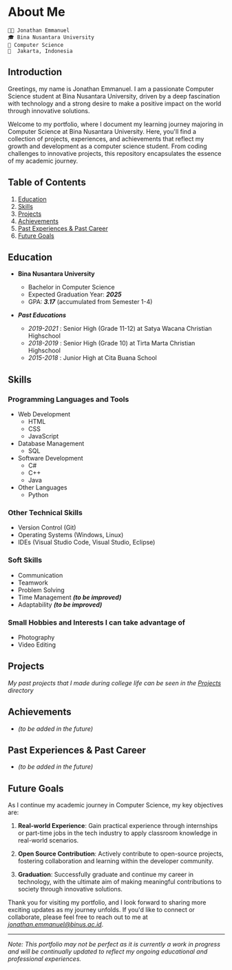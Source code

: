 # About Me
  ```
  👨‍🦱 Jonathan Emmanuel
  🎓 Bina Nusantara University 
  📖 Computer Science
  📍  Jakarta, Indonesia
  ```
  

## Introduction
Greetings, my name is Jonathan Emmanuel. I am a passionate Computer Science student at Bina Nusantara University, driven by a deep fascination with technology and a strong desire to make a positive impact on the world through innovative solutions.

Welcome to my portfolio, where I document my learning journey majoring in Computer Science at Bina Nusantara University. Here, you'll find a collection of projects, experiences, and achievements that reflect my growth and development as a computer science student. From coding challenges to innovative projects, this repository encapsulates the essence of my academic journey.

## Table of Contents  
1. [Education](#education)
2. [Skills](#skills)
3. [Projects](#projects)
4. [Achievements](#achievements)
5. [Past Experiences & Past Career](#past-experiences--past-career)
6. [Future Goals](#future-goals)

## Education

- **Bina Nusantara University**
  - Bachelor in Computer Science
  - Expected Graduation Year: ***2025***
  - GPA: ***3.17*** (accumulated from Semester 1-4)

- ***Past Educations***
  - *2019-2021* : Senior High (Grade 11-12) at Satya Wacana Christian Highschool
  - *2018-2019* : Senior High (Grade 10) at Tirta Marta Christian Highschool
  - *2015-2018* : Junior High at Cita Buana School

## Skills

### Programming Languages and Tools

- Web Development
  - HTML
  - CSS
  - JavaScript
- Database Management
  - SQL
- Software Development
  - C#
  - C++
  - Java
- Other Languages
  - Python

### Other Technical Skills

- Version Control (Git)
- Operating Systems (Windows, Linux)
- IDEs (Visual Studio Code, Visual Studio, Eclipse)

### Soft Skills
- Communication
- Teamwork
- Problem Solving
- Time Management ***(to be improved)***
- Adaptability ***(to be improved)***

### Small Hobbies and Interests I can take advantage of 
- Photography
- Video Editing

## Projects
*My past projects that I made during college life can be seen in the [Projects](./Projects/) directory*

## Achievements
- *(to be added in the future)*

## Past Experiences & Past Career
- *(to be added in the future)*

## Future Goals

As I continue my academic journey in Computer Science, my key objectives are:

1. **Real-world Experience**: Gain practical experience through internships or part-time jobs in the tech industry to apply classroom knowledge in real-world scenarios.

2. **Open Source Contribution**: Actively contribute to open-source projects, fostering collaboration and learning within the developer community.

3. **Graduation**: Successfully graduate and continue my career in technology, with the ultimate aim of making meaningful contributions to society through innovative solutions.

Thank you for visiting my portfolio, and I look forward to sharing more exciting updates as my journey unfolds. If you'd like to connect or collaborate, please feel free to reach out to me at *jonathan.emmanuel@binus.ac.id*.

---

*Note: This portfolio may not be perfect as it is currently a work in progress and will be continually updated to reflect my ongoing educational and professional experiences.*
